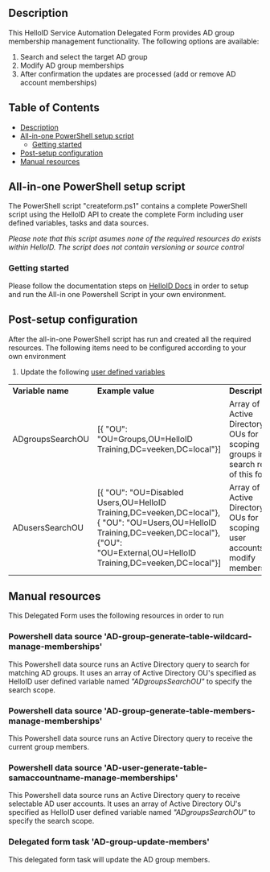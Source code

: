 <!-- Description -->
## Description
This HelloID Service Automation Delegated Form provides AD group membership management functionality. The following options are available:
 1. Search and select the target AD group
 3. Modify AD group memberships
 5. After confirmation the updates are processed (add or remove AD account memberships)
 
<!-- TABLE OF CONTENTS -->
## Table of Contents
* [Description](#description)
* [All-in-one PowerShell setup script](#all-in-one-powershell-setup-script)
  * [Getting started](#getting-started)
* [Post-setup configuration](#post-setup-configuration)
* [Manual resources](#manual-resources)


## All-in-one PowerShell setup script
The PowerShell script "createform.ps1" contains a complete PowerShell script using the HelloID API to create the complete Form including user defined variables, tasks and data sources.

 _Please note that this script asumes none of the required resources do exists within HelloID. The script does not contain versioning or source control_


### Getting started
Please follow the documentation steps on [HelloID Docs](https://docs.helloid.com/hc/en-us/articles/360017556559-Service-automation-GitHub-resources) in order to setup and run the All-in one Powershell Script in your own environment.

 
## Post-setup configuration
After the all-in-one PowerShell script has run and created all the required resources. The following items need to be configured according to your own environment
 1. Update the following [user defined variables](https://docs.helloid.com/hc/en-us/articles/360014169933-How-to-Create-and-Manage-User-Defined-Variables)
<table>
  <tr><td><strong>Variable name</strong></td><td><strong>Example value</strong></td><td><strong>Description</strong></td></tr>
  <tr><td>ADgroupsSearchOU</td><td>[{ "OU": "OU=Groups,OU=HelloID Training,DC=veeken,DC=local"}]</td><td>Array of Active Directory OUs for scoping AD groups in the search result of this form</td></tr>
  <tr><td>ADusersSearchOU</td><td>[{ "OU": "OU=Disabled Users,OU=HelloID Training,DC=veeken,DC=local"},{ "OU": "OU=Users,OU=HelloID Training,DC=veeken,DC=local"},{"OU": "OU=External,OU=HelloID Training,DC=veeken,DC=local"}]</td><td>Array of Active Directory OUs for scoping AD user accounts to modify memberships</td></tr>
</table>

## Manual resources
This Delegated Form uses the following resources in order to run

### Powershell data source 'AD-group-generate-table-wildcard-manage-memberships'
This Powershell data source runs an Active Directory query to search for matching AD groups. It uses an array of Active Directory OU's specified as HelloID user defined variable named _"ADgroupsSearchOU"_ to specify the search scope.

### Powershell data source 'AD-group-generate-table-members-manage-memberships'
This Powershell data source runs an Active Directory query to receive the current group members.

### Powershell data source 'AD-user-generate-table-samaccountname-manage-memberships'
This Powershell data source runs an Active Directory query to receive selectable AD user accounts. It uses an array of Active Directory OU's specified as HelloID user defined variable named _"ADgroupsSearchOU"_ to specify the search scope.

### Delegated form task 'AD-group-update-members'
This delegated form task will update the AD group members.
